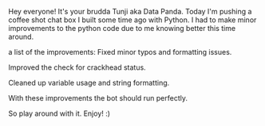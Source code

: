 Hey everyone! It's your brudda Tunji aka Data Panda. Today I'm pushing a coffee shot chat box I built some time ago with Python.
I had to make minor improvements to the python code due to me knowing better this time around.

a list of the improvements:
Fixed minor typos and formatting issues.

Improved the check for crackhead status.

Cleaned up variable usage and string formatting.

With these improvements the bot should run perfectly.

So play around with it. Enjoy! :)
